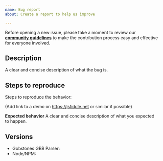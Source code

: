 ```yaml
---
name: Bug report
about: Create a report to help us improve

---
```


Before opening a new issue, please take a moment to review our [**community guidelines**](https://github.com/gobstones/gobstones-gbb-parser/blob/master/CONTRIBUTING.md) to make the contribution process easy and effective for everyone involved.

## Description
A clear and concise description of what the bug is.

## Steps to reproduce
Steps to reproduce the behavior:

(Add link to a demo on https://jsfiddle.net or similar if possible)

**Expected behavior**
A clear and concise description of what you expected to happen.


## Versions

- Gobstones GBB Parser:
- Node/NPM:
